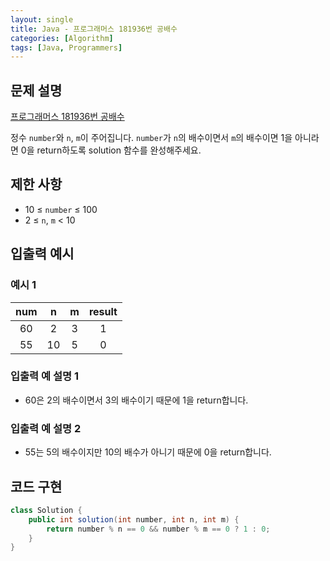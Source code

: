 ```yaml
---
layout: single
title: Java - 프로그래머스 181936번 공배수
categories: [Algorithm]
tags: [Java, Programmers]
---
```


## 문제 설명
[프로그래머스 181936번 공배수](https://school.programmers.co.kr/learn/courses/30/lessons/181936?language=java)

정수 `number`와 `n`, `m`이 주어집니다. `number`가 `n`의 배수이면서 `m`의 배수이면 1을 아니라면 0을 return하도록 solution 함수를 완성해주세요.

## 제한 사항
- 10 ≤ `number` ≤ 100
- 2 ≤ `n`, `m` < 10

## 입출력 예시

### 예시 1

| num  | n  | m | result |
|:--:|:--:|:-:|:------:|
| 60  | 2  | 3 |   1    |
| 55 | 10 | 5 |   0    |

### 입출력 예 설명 1

* 60은 2의 배수이면서 3의 배수이기 때문에 1을 return합니다.

### 입출력 예 설명 2

* 55는 5의 배수이지만 10의 배수가 아니기 때문에 0을 return합니다.

## 코드 구현

```java
class Solution {
    public int solution(int number, int n, int m) {
        return number % n == 0 && number % m == 0 ? 1 : 0;
    }
}
```